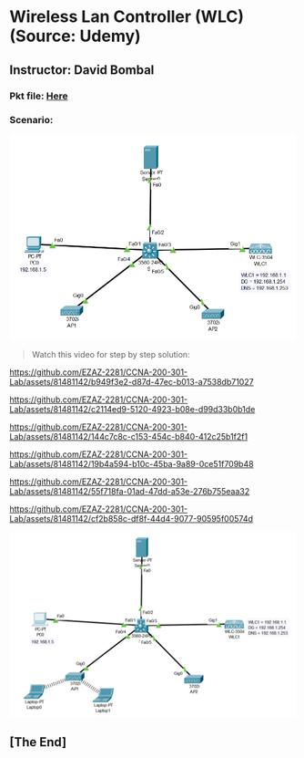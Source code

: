 # Wireless Lan Controller (WLC) (Source: Udemy)
## Instructor: David Bombal 
### **Pkt file:** [Here](https://mega.nz/file/7tJ3SY7Z#y8H-S5_fC7UdSsH3FAlxIGEZy4PoLtz_Yr6ytZ97-1o)
### Scenario: 
![](../images/wifi1.PNG)

> Watch this video for step by step solution:    

https://github.com/EZAZ-2281/CCNA-200-301-Lab/assets/81481142/b949f3e2-d87d-47ec-b013-a7538db71027


https://github.com/EZAZ-2281/CCNA-200-301-Lab/assets/81481142/c2114ed9-5120-4923-b08e-d99d33b0b1de


https://github.com/EZAZ-2281/CCNA-200-301-Lab/assets/81481142/144c7c8c-c153-454c-b840-412c25b1f2f1


https://github.com/EZAZ-2281/CCNA-200-301-Lab/assets/81481142/19b4a594-b10c-45ba-9a89-0ce51f709b48

https://github.com/EZAZ-2281/CCNA-200-301-Lab/assets/81481142/55f718fa-01ad-47dd-a53e-276b755eaa32


https://github.com/EZAZ-2281/CCNA-200-301-Lab/assets/81481142/cf2b858c-df8f-44d4-9077-90595f00574d

![](../images/wifi2.PNG)

## **[The End]**